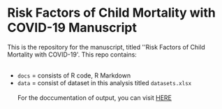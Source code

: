 # Risk Factors of Child Mortality with COVID-19 Manuscript
This is the repository for the manuscript, titled ''Risk Factors of Child Mortality with COVID-19'. 
This repo contains:
<br> </br> 
- `docs` = consists of R code, R Markdown
- `data` = consist of dataset in this analysis titled `datasets.xlsx`
<br> </br>
For the doccumentation of output, you can visit <a href="https://dhihram.github.io/survival_manuscript_ITTP/">HERE</a> 
